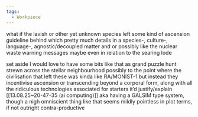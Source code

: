 ```yaml
---
tags:
  - Workpiece
---
```

what if the lavish or other yet unknown species left some kind of ascension guideline behind
which pretty much details in a species-, culture-, language-, agnostic/decoupled matter
and or possibly like the nuclear waste warning messages 
maybe even in relation to the searing lode

set aside I would love to have some bits like that as grand puzzle hunt strewn across the stellar neighbourhood 
possibly to the point where the civilisation that left these was kinda like RA/MONIST-1 but instead they incentivise ascension or transcending beyond a corporal form, along with all the ridiculous technologies associated
for starters it’d justify/explain [[13.08.25~20-47-35 (ai computing)]] aka having a GALSIM type system, though a nigh omniscient thing like that seems mildly pointless in plot terms, if not outright contra-productive 